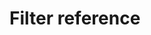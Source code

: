 <script setup>
import ReferenceTable from '../../components/ReferenceTable.vue';
import ReferenceOption from '../../components/ReferenceOption.vue';
</script>

# Filter reference


<!-- @include: ./inherit-options.md -->
<!-- @include: ./age-filter.md -->
<!-- @include: ./auto-complete-entity-filter.md -->
<!-- @include: ./between-filter.md -->
<!-- @include: ./boolean-filter.md -->
<!-- @include: ./date-between-filter.md -->
<!-- @include: ./entity-filter.md -->
<!-- @include: ./option-filter.md -->
<!-- @include: ./taxonomy-filter.md -->
<!-- @include: ./text-filter.md -->
